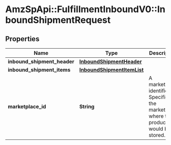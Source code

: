# AmzSpApi::FulfillmentInboundV0::InboundShipmentRequest

## Properties
Name | Type | Description | Notes
------------ | ------------- | ------------- | -------------
**inbound_shipment_header** | [**InboundShipmentHeader**](InboundShipmentHeader.md) |  | 
**inbound_shipment_items** | [**InboundShipmentItemList**](InboundShipmentItemList.md) |  | 
**marketplace_id** | **String** | A marketplace identifier. Specifies the marketplace where the product would be stored. | 

